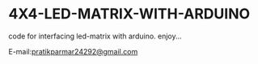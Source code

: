 4X4-LED-MATRIX-WITH-ARDUINO
===========================

code for interfacing led-matrix with arduino.
enjoy...

E-mail:pratikparmar24292@gmail.com

